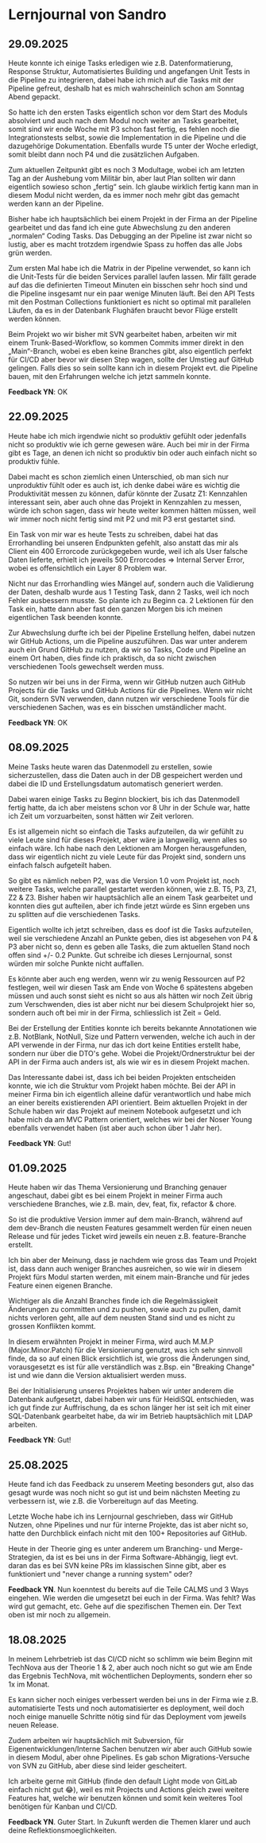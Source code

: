 # Lernjournal von Sandro

## 29.09.2025

Heute konnte ich einige Tasks erledigen wie z.B. Datenformatierung, Response Struktur, Automatisiertes Building und angefangen Unit Tests in die Pipeline zu integrieren, dabei habe ich mich auf die Tasks mit der Pipeline gefreut, deshalb hat es mich wahrscheinlich schon am Sonntag Abend gepackt. 

So hatte ich den ersten Tasks eigentlich schon vor dem Start des Moduls absolviert und auch nach dem Modul noch weiter an Tasks gearbeitet, somit sind wir ende Woche mit P3 schon fast fertig, es fehlen noch die Integrationstests selbst, sowie die Implementation in die Pipeline und die dazugehörige Dokumentation. Ebenfalls wurde T5 unter der Woche erledigt, somit bleibt dann noch P4 und die zusätzlichen Aufgaben.

Zum aktuellen Zeitpunkt gibt es noch 3 Modultage, wobei ich am letzten Tag an der Aushebung vom Militär bin, aber laut Plan sollten wir dann eigentlich sowieso schon „fertig“ sein. Ich glaube wirklich fertig kann man in diesem Modul nicht werden, da es immer noch mehr gibt das gemacht werden kann an der Pipeline.

Bisher habe ich hauptsächlich bei einem Projekt in der Firma an der Pipeline gearbeitet und das fand ich eine gute Abwechslung zu den anderen „normalen“ Coding Tasks. Das Debugging an der Pipeline ist zwar nicht so lustig, aber es macht trotzdem irgendwie Spass zu hoffen das alle Jobs grün werden.

Zum ersten Mal habe ich die Matrix in der Pipeline verwendet, so kann ich die Unit-Tests für die beiden Services parallel laufen lassen. Mir fällt gerade auf das die definierten Timeout Minuten ein bisschen sehr hoch sind und die Pipeline insgesamt nur ein paar wenige Minuten läuft. Bei den API Tests mit den Postman Collections funktioniert es nicht so optimal mit parallelen Läufen, da es in der Datenbank Flughäfen braucht bevor Flüge erstellt werden können.

Beim Projekt wo wir bisher mit SVN gearbeitet haben, arbeiten wir mit einem Trunk-Based-Workflow, so kommen Commits immer direkt in den „Main“-Branch, wobei es eben keine Branches gibt, also eigentlich perfekt für CI/CD aber bevor wir diesen Step wagen, sollte der Umstieg auf GitHub gelingen. Falls dies so sein sollte kann ich in diesem Projekt evt. die Pipeline bauen, mit den Erfahrungen welche ich jetzt sammeln konnte. 

**Feedback YN**: OK

## 22.09.2025

Heute habe ich mich irgendwie nicht so produktiv gefühlt oder jedenfalls nicht so produktiv wie ich gerne gewesen wäre. Auch bei mir in der Firma gibt es Tage, an denen ich nicht so produktiv bin oder auch einfach nicht so produktiv fühle.

Dabei macht es schon ziemlich einen Unterschied, ob man sich nur unproduktiv fühlt oder es auch ist, ich denke dabei wäre es wichtig die Produktivität messen zu können, dafür könnte der Zusatz Z1: Kennzahlen interessant sein, aber auch ohne das Projekt in Kennzahlen zu messen, würde ich schon sagen, dass wir heute weiter kommen hätten müssen, weil wir immer noch nicht fertig sind mit P2 und mit P3 erst gestartet sind.

Ein Task von mir war es heute Tests zu schreiben, dabei hat das Errorhandling bei unseren Endpunkten gefehlt, also anstatt das mir als Client ein 400 Errorcode zurückgegeben wurde, weil ich als User falsche Daten lieferte, erhielt ich jeweils 500 Errorcodes => Internal Server Error, wobei es offensichtlich ein Layer 8 Problem war.

Nicht nur das Errorhandling wies Mängel auf, sondern auch die Validierung der Daten, deshalb wurde aus 1 Testing Task, dann 2 Tasks, weil ich noch Fehler ausbessern musste. So plante ich zu Beginn ca. 2 Lektionen für den Task ein, hatte dann aber fast den ganzen Morgen bis ich meinen eigentlichen Task beenden konnte.

Zur Abwechslung durfte ich bei der Pipeline Erstellung helfen, dabei nutzen wir GitHub Actions, um die Pipeline auszuführen. Das war unter anderem auch ein Grund GitHub zu nutzen, da wir so Tasks, Code und Pipeline an einem Ort haben, dies finde ich praktisch, da so nicht zwischen verschiedenen Tools gewechselt werden muss.

So nutzen wir bei uns in der Firma, wenn wir GitHub nutzen auch GitHub Projects für die Tasks und GitHub Actions für die Pipelines. Wenn wir nicht Git, sondern SVN verwenden, dann nutzen wir verschiedene Tools für die verschiedenen Sachen, was es ein bisschen umständlicher macht.

**Feedback YN**: OK

## 08.09.2025

Meine Tasks heute waren das Datenmodell zu erstellen, sowie sicherzustellen, dass die Daten auch in der DB gespeichert werden und dabei die ID und Erstellungsdatum automatisch generiert werden.

Dabei waren einige Tasks zu Beginn blockiert, bis ich das Datenmodell fertig hatte, da ich aber meistens schon vor 8 Uhr in der Schule war, hatte ich Zeit um vorzuarbeiten, sonst hätten wir Zeit verloren.

Es ist allgemein nicht so einfach die Tasks aufzuteilen, da wir gefühlt zu viele Leute sind für dieses Projekt, aber wäre ja langweilig, wenn alles so einfach wäre. Ich habe nach den Lektionen am Morgen herausgefunden, dass wir eigentlich nicht zu viele Leute für das Projekt sind, sondern uns einfach falsch aufgeteilt haben.

So gibt es nämlich neben P2, was die Version 1.0 vom Projekt ist, noch weitere Tasks, welche parallel gestartet werden können, wie z.B. T5, P3, Z1, Z2 & Z3. Bisher haben wir hauptsächlich alle an einem Task gearbeitet und konnten dies gut aufteilen, aber ich finde jetzt würde es Sinn ergeben uns zu splitten auf die verschiedenen Tasks.

Eigentlich wollte ich jetzt schreiben, dass es doof ist die Tasks aufzuteilen, weil sie verschiedene Anzahl an Punkte geben, dies ist abgesehen von P4 & P3 aber nicht so, denn es geben alle Tasks, die zum aktuellen Stand noch offen sind +/- 0.2 Punkte. Gut schreibe ich dieses Lernjournal, sonst würden mir solche Punkte nicht auffallen.

Es könnte aber auch eng werden, wenn wir zu wenig Ressourcen auf P2 festlegen, weil wir diesen Task am Ende von Woche 6 spätestens abgeben müssen und auch sonst sieht es nicht so aus als hätten wir noch Zeit übrig zum Verschwenden, dies ist aber nicht nur bei diesem Schulprojekt hier so, sondern auch oft bei mir in der Firma, schliesslich ist Zeit = Geld.

Bei der Erstellung der Entities konnte ich bereits bekannte Annotationen wie z.B. NotBlank, NotNull, Size und Pattern verwenden, welche ich auch in der API verwende in der Firma, nur das ich dort keine Entities erstellt habe, sondern nur über die DTO's gehe. Wobei die Projekt/Ordnerstruktur bei der API in der Firma auch anders ist, als wie wir es in diesem Projekt machen.

Das Interessante dabei ist, dass ich bei beiden Projekten entscheiden konnte, wie ich die Struktur vom Projekt haben möchte. Bei der API in meiner Firma bin ich eigentlich alleine dafür verantwortlich und habe mich an einer bereits existierenden API orientiert. Beim aktuellen Projekt in der Schule haben wir das Projekt auf meinem Notebook aufgesetzt und ich habe mich da am MVC Pattern orientiert, welches wir bei der Noser Young ebenfalls verwendet haben (ist aber auch schon über 1 Jahr her).

**Feedback YN**: Gut!

## 01.09.2025

Heute haben wir das Thema Versionierung und Branching genauer angeschaut, dabei gibt es bei einem Projekt in meiner Firma auch verschiedene Branches, wie z.B. main, dev, feat, fix, refactor & chore.

So ist die produktive Version immer auf dem main-Branch, während auf dem dev-Branch die neusten Features gesammelt werden für einen neuen Release und für jedes Ticket wird jeweils ein neuen z.B. feature-Branche erstellt.

Ich bin aber der Meinung, dass je nachdem wie gross das Team und Projekt ist, dass dann auch weniger Branches ausreichen, so wie wir in diesem Projekt fürs Modul starten werden, mit einem main-Branche und für jedes Feature einen eigenen Branche.

Wichtiger als die Anzahl Branches finde ich die Regelmässigkeit Änderungen zu committen und zu pushen, sowie auch zu pullen, damit nichts verloren geht, alle auf dem neusten Stand sind und es nicht zu grossen Konflikten kommt.

In diesem erwähnten Projekt in meiner Firma, wird auch M.M.P (Major.Minor.Patch) für die Versionierung genutzt, was ich sehr sinnvoll finde, da so auf einen Blick ersichtlich ist, wie gross die Änderungen sind, vorausgesetzt es ist für alle verständlich was z.Bsp. ein "Breaking Change" ist und wie dann die Version aktualisiert werden muss.

Bei der Initialisierung unseres Projektes haben wir unter anderem die Datenbank aufgesetzt, dabei haben wir uns für HeidiSQL entschieden, was ich gut finde zur Auffrischung, da es schon länger her ist seit ich mit einer SQL-Datenbank gearbeitet habe, da wir im Betrieb hauptsächlich mit LDAP arbeiten.

**Feedback YN**: Gut!

## 25.08.2025

Heute fand ich das Feedback zu unserem Meeting besonders gut, also das gesagt wurde was noch nicht so gut ist und beim nächsten Meeting zu verbessern ist, wie z.B. die Vorbereitugn auf das Meeting.

Letzte Woche habe ich ins Lernjournal geschrieben, dass wir GitHub Nutzen, ohne Pipelines und nur für interne Projekte, das ist aber nicht so, hatte den Durchblick einfach nicht mit den 100+ Repositories auf GitHub.

Heute in der Theorie ging es unter anderem um Branching- und Merge-Strategien, da ist es bei uns in der Firma Software-Abhängig, liegt evt. daran das es bei SVN keine PRs im klassischen Sinne gibt, aber es funktioniert und "never change a running system" oder?

**Feedback YN**. Nun koenntest du bereits auf die Teile CALMS und 3 Ways eingehen. Wie werden die umgesetzt bei euch in der Firma. Was fehlt? Was wird gut gemacht, etc. Gehe auf die spezifischen Themen ein. Der Text oben ist mir noch zu allgemein.

## 18.08.2025

In meinem Lehrbetrieb ist das CI/CD nicht so schlimm wie beim Beginn mit TechNova aus der Theorie 1 & 2, aber auch noch nicht so gut wie am Ende das Ergebnis TechNova, mit wöchentlichen Deployments, sondern eher so 1x im Monat.

Es kann sicher noch einiges verbessert werden bei uns in der Firma wie z.B. automatisierte Tests und noch automatisierter es deployment, weil doch noch einige manuelle Schritte nötig sind für das Deployment vom jeweils neuen Release.

Zudem arbeiten wir hauptsächlich mit Subversion, für Eigenentwicklungen/Interne Sachen benutzen wir aber auch GitHub sowie in diesem Modul, aber ohne Pipelines. Es gab schon Migrations-Versuche von SVN zu GitHub, aber diese sind leider gescheitert.

Ich arbeite gerne mit GitHub (finde den default Light mode von GitLab einfach nicht gut 😂), weil es mit Projects und Actions gleich zwei weitere Features hat, welche wir benutzen können und somit kein weiteres Tool benötigen für Kanban und CI/CD. 

**Feedback YN**. Guter Start. In Zukunft werden die Themen klarer und auch deine Reflektionsmoeglichkeiten. 
